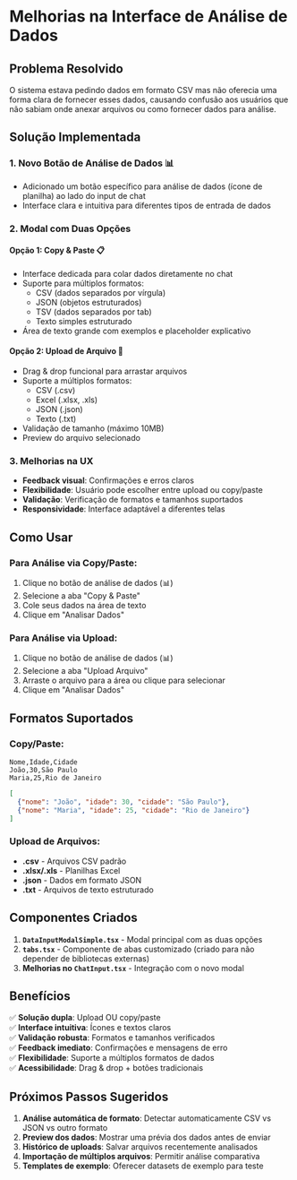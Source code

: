 # Melhorias na Interface de Análise de Dados

## Problema Resolvido

O sistema estava pedindo dados em formato CSV mas não oferecia uma forma clara de fornecer esses dados, causando confusão aos usuários que não sabiam onde anexar arquivos ou como fornecer dados para análise.

## Solução Implementada

### 1. **Novo Botão de Análise de Dados** 📊
- Adicionado um botão específico para análise de dados (ícone de planilha) ao lado do input de chat
- Interface clara e intuitiva para diferentes tipos de entrada de dados

### 2. **Modal com Duas Opções**
#### **Opção 1: Copy & Paste** 📋
- Interface dedicada para colar dados diretamente no chat
- Suporte para múltiplos formatos:
  - CSV (dados separados por vírgula)
  - JSON (objetos estruturados)
  - TSV (dados separados por tab)
  - Texto simples estruturado
- Área de texto grande com exemplos e placeholder explicativo

#### **Opção 2: Upload de Arquivo** 📁
- Drag & drop funcional para arrastar arquivos
- Suporte a múltiplos formatos:
  - CSV (.csv)
  - Excel (.xlsx, .xls)
  - JSON (.json)
  - Texto (.txt)
- Validação de tamanho (máximo 10MB)
- Preview do arquivo selecionado

### 3. **Melhorias na UX**
- **Feedback visual**: Confirmações e erros claros
- **Flexibilidade**: Usuário pode escolher entre upload ou copy/paste
- **Validação**: Verificação de formatos e tamanhos suportados
- **Responsividade**: Interface adaptável a diferentes telas

## Como Usar

### Para Análise via Copy/Paste:
1. Clique no botão de análise de dados (📊)
2. Selecione a aba "Copy & Paste"
3. Cole seus dados na área de texto
4. Clique em "Analisar Dados"

### Para Análise via Upload:
1. Clique no botão de análise de dados (📊)
2. Selecione a aba "Upload Arquivo"
3. Arraste o arquivo para a área ou clique para selecionar
4. Clique em "Analisar Dados"

## Formatos Suportados

### Copy/Paste:
```csv
Nome,Idade,Cidade
João,30,São Paulo
Maria,25,Rio de Janeiro
```

```json
[
  {"nome": "João", "idade": 30, "cidade": "São Paulo"},
  {"nome": "Maria", "idade": 25, "cidade": "Rio de Janeiro"}
]
```

### Upload de Arquivos:
- **.csv** - Arquivos CSV padrão
- **.xlsx/.xls** - Planilhas Excel
- **.json** - Dados em formato JSON
- **.txt** - Arquivos de texto estruturado

## Componentes Criados

1. **`DataInputModalSimple.tsx`** - Modal principal com as duas opções
2. **`tabs.tsx`** - Componente de abas customizado (criado para não depender de bibliotecas externas)
3. **Melhorias no `ChatInput.tsx`** - Integração com o novo modal

## Benefícios

✅ **Solução dupla**: Upload OU copy/paste  
✅ **Interface intuitiva**: Ícones e textos claros  
✅ **Validação robusta**: Formatos e tamanhos verificados  
✅ **Feedback imediato**: Confirmações e mensagens de erro  
✅ **Flexibilidade**: Suporte a múltiplos formatos de dados  
✅ **Acessibilidade**: Drag & drop + botões tradicionais  

## Próximos Passos Sugeridos

1. **Análise automática de formato**: Detectar automaticamente CSV vs JSON vs outro formato
2. **Preview dos dados**: Mostrar uma prévia dos dados antes de enviar
3. **Histórico de uploads**: Salvar arquivos recentemente analisados
4. **Importação de múltiplos arquivos**: Permitir análise comparativa
5. **Templates de exemplo**: Oferecer datasets de exemplo para teste
